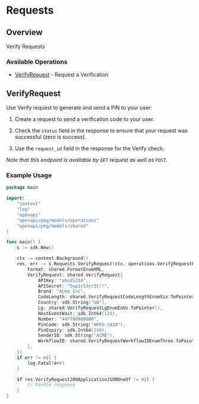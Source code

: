 # Requests

## Overview

Verify Requests

### Available Operations

* [VerifyRequest](#verifyrequest) - Request a Verification

## VerifyRequest

Use Verify request to generate and send a PIN to your user:

1. Create a request to send a verification code to your user.

2. Check the `status` field in the response to ensure that your request was successful (zero is success).

3. Use the `request_id` field in the response for the Verify check.

*Note that this endpoint is available by `GET` request as well as `POST`.*

### Example Usage

```go
package main

import(
	"context"
	"log"
	"openapi"
	"openapi/pkg/models/operations"
	"openapi/pkg/models/shared"
)

func main() {
    s := sdk.New()

    ctx := context.Background()
    res, err := s.Requests.VerifyRequest(ctx, operations.VerifyRequestRequest{
        Format: shared.FormatEnumXML,
        VerifyRequest: shared.VerifyRequest{
            APIKey: "abcd1234",
            APISecret: "Sup3rS3cr3t!!",
            Brand: "Acme Inc",
            CodeLength: shared.VerifyRequestCodeLengthEnumSix.ToPointer(),
            Country: sdk.String("GB"),
            Lg: shared.VerifyRequestLgEnumEnUs.ToPointer(),
            NextEventWait: sdk.Int64(120),
            Number: "447700900000",
            PinCode: sdk.String("AKFG-3424"),
            PinExpiry: sdk.Int64(240),
            SenderID: sdk.String("ACME"),
            WorkflowID: shared.VerifyRequestWorkflowIDEnumThree.ToPointer(),
        },
    })
    if err != nil {
        log.Fatal(err)
    }

    if res.VerifyRequest200ApplicationJSONOneOf != nil {
        // handle response
    }
}
```
